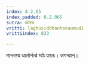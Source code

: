 ```yaml
---
index: 8.2.65
index_padded: 8.2.065
sutra: म्वोश्च
vritti: laghusiddhantakaumudi
vrittiindex: 833

---
```

मान्तस्य धातोर्नत्वं म्वोः परतः। जगन्वान्॥